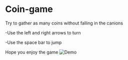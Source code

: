 # Coin-game
Try to gather as many coins without falling in the canions

-Use the left and right arrows to turn

-Use the space bar to jump

Hope you enjoy the game
![Demo](https://user-images.githubusercontent.com/115545687/211171514-90240c89-f348-4a9e-ad2f-f9c17b4d7f93.JPG)
